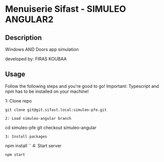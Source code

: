 # Menuiserie Sifast - SIMULEO ANGULAR2

## Description
Windows AND Doors app simulation

developed by: FIRAS KOUBAA

## Usage
Follow the following steps and you're good to go! Important: Typescript and npm has to be installed on your machine!

1: Clone repo
```
git clone git@git.sifast.local:simuleo-pfe.git

2: Load simuleo-angular branch
```
cd simuleo-pfe
git checkout simuleo-angular
```
3: Install packages
```
npm install
``
4: Start server
```
npm start
```

